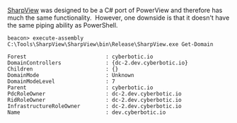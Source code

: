 
[SharpView](https://github.com/tevora-threat/SharpView) was designed to be a C# port of PowerView and therefore has much the same functionality.  However, one downside is that it doesn't have the same piping ability as PowerShell.
```
beacon> execute-assembly C:\Tools\SharpView\SharpView\bin\Release\SharpView.exe Get-Domain

Forest                         : cyberbotic.io
DomainControllers              : {dc-2.dev.cyberbotic.io}
Children                       : {}
DomainMode                     : Unknown
DomainModeLevel                : 7
Parent                         : cyberbotic.io
PdcRoleOwner                   : dc-2.dev.cyberbotic.io
RidRoleOwner                   : dc-2.dev.cyberbotic.io
InfrastructureRoleOwner        : dc-2.dev.cyberbotic.io
Name                           : dev.cyberbotic.io
```